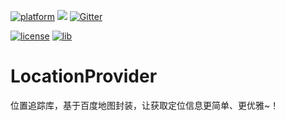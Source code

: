 [![platform](https://img.shields.io/badge/platform-android-brightgreen.svg)](https://developer.android.com/index.html)
[![](https://jitpack.io/v/dreamfish797/LocationProvider.svg)](https://jitpack.io/#dreamfish797/LocationProvider)
[![Gitter](https://badges.gitter.im/Join%20Chat.svg)](https://gitter.im/LocationProvider/Lobby)

[![license](https://img.shields.io/badge/license-Apach2.0-green.svg)](https://github.com/dreamfish797/LocationProvider/blob/master/LICENSE.txt)
[![lib](https://img.shields.io/badge/lib-2.0.0-blue.svg)](https://github.com/dreamfish797/LocationProvider/releases/tag/1.0.1)

# LocationProvider
位置追踪库，基于百度地图封装，让获取定位信息更简单、更优雅~！
